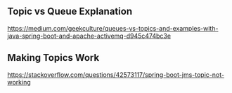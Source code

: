 ## Topic vs Queue Explanation
https://medium.com/geekculture/queues-vs-topics-and-examples-with-java-spring-boot-and-apache-activemq-d945c474bc3e

## Making Topics Work
https://stackoverflow.com/questions/42573117/spring-boot-jms-topic-not-working
